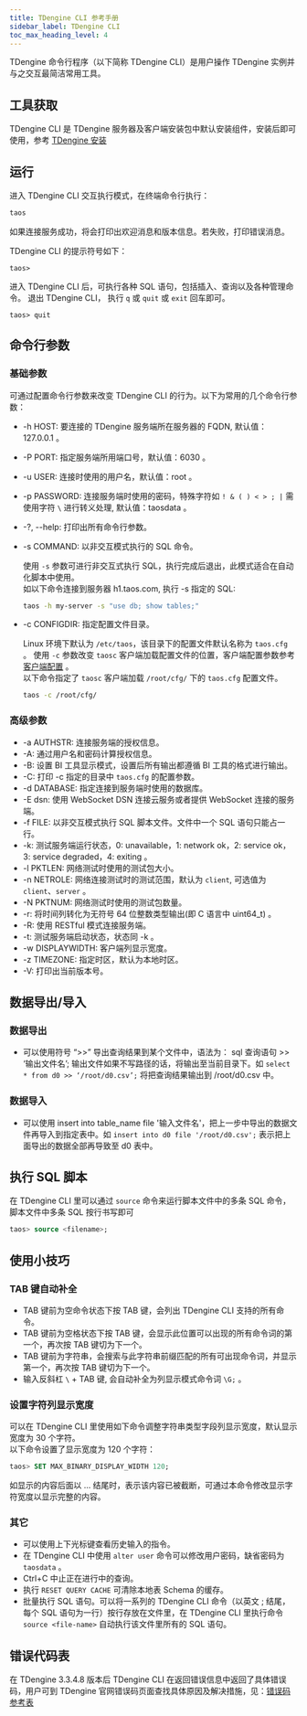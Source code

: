 ```yaml
---
title: TDengine CLI 参考手册
sidebar_label: TDengine CLI
toc_max_heading_level: 4
---
```


TDengine 命令行程序（以下简称 TDengine CLI）是用户操作 TDengine 实例并与之交互最简洁常用工具。 

## 工具获取

TDengine CLI 是 TDengine 服务器及客户端安装包中默认安装组件，安装后即可使用，参考 [TDengine 安装](../../../get-started/)

## 运行

进入 TDengine CLI 交互执行模式，在终端命令行执行：

```bash
taos
```

如果连接服务成功，将会打印出欢迎消息和版本信息。若失败，打印错误消息。

TDengine CLI 的提示符号如下：

```shell
taos>
```

进入 TDengine CLI 后，可执行各种 SQL 语句，包括插入、查询以及各种管理命令。
退出 TDengine CLI， 执行 `q` 或 `quit` 或 `exit` 回车即可。
```shell
taos> quit
```

## 命令行参数

### 基础参数
可通过配置命令行参数来改变 TDengine CLI 的行为。以下为常用的几个命令行参数：

- -h HOST: 要连接的 TDengine 服务端所在服务器的 FQDN, 默认值： 127.0.0.1 。
- -P PORT: 指定服务端所用端口号，默认值：6030 。
- -u USER: 连接时使用的用户名，默认值：root 。
- -p PASSWORD: 连接服务端时使用的密码，特殊字符如 `! & ( ) < > ; |` 需使用字符 `\` 进行转义处理, 默认值：taosdata 。
- -?, --help: 打印出所有命令行参数。
- -s COMMAND: 以非交互模式执行的 SQL 命令。

    使用 `-s` 参数可进行非交互式执行 SQL，执行完成后退出，此模式适合在自动化脚本中使用。  
    如以下命令连接到服务器 h1.taos.com, 执行 -s 指定的 SQL:
    ```bash
    taos -h my-server -s "use db; show tables;"
    ```

- -c CONFIGDIR: 指定配置文件目录。
 
    Linux 环境下默认为 `/etc/taos`，该目录下的配置文件默认名称为 `taos.cfg` 。
    使用 `-c` 参数改变 `taosc` 客户端加载配置文件的位置，客户端配置参数参考 [客户端配置](../../components/taosc) 。  
    以下命令指定了 `taosc` 客户端加载 `/root/cfg/` 下的 `taos.cfg` 配置文件。
    ```bash
    taos -c /root/cfg/
    ```

### 高级参数

- -a AUTHSTR: 连接服务端的授权信息。
- -A: 通过用户名和密码计算授权信息。
- -B: 设置 BI 工具显示模式，设置后所有输出都遵循 BI 工具的格式进行输出。
- -C: 打印 -c 指定的目录中 `taos.cfg` 的配置参数。
- -d DATABASE: 指定连接到服务端时使用的数据库。
- -E dsn: 使用 WebSocket DSN 连接云服务或者提供 WebSocket 连接的服务端。
- -f FILE: 以非交互模式执行 SQL 脚本文件。文件中一个 SQL 语句只能占一行。
- -k: 测试服务端运行状态，0: unavailable，1: network ok，2: service ok，3: service degraded，4: exiting 。
- -l PKTLEN: 网络测试时使用的测试包大小。
- -n NETROLE: 网络连接测试时的测试范围，默认为 `client`, 可选值为 `client`、`server` 。
- -N PKTNUM: 网络测试时使用的测试包数量。
- -r: 将时间列转化为无符号 64 位整数类型输出(即 C 语言中 uint64_t) 。
- -R: 使用 RESTful 模式连接服务端。
- -t: 测试服务端启动状态，状态同 -k 。
- -w DISPLAYWIDTH: 客户端列显示宽度。
- -z TIMEZONE: 指定时区，默认为本地时区。
- -V: 打印出当前版本号。


## 数据导出/导入

### 数据导出

- 可以使用符号 “>>” 导出查询结果到某个文件中，语法为： sql 查询语句 >> ‘输出文件名’; 输出文件如果不写路径的话，将输出至当前目录下。如 `select * from d0 >> ‘/root/d0.csv’;`  将把查询结果输出到 /root/d0.csv 中。

### 数据导入

- 可以使用 insert into table_name file '输入文件名'，把上一步中导出的数据文件再导入到指定表中。如 `insert into d0 file '/root/d0.csv';` 表示把上面导出的数据全部再导致至 d0 表中。

## 执行 SQL 脚本

在 TDengine CLI 里可以通过 `source` 命令来运行脚本文件中的多条 SQL 命令，脚本文件中多条 SQL 按行书写即可
```sql
taos> source <filename>;
```


## 使用小技巧

### TAB 键自动补全

- TAB 键前为空命令状态下按 TAB 键，会列出 TDengine CLI 支持的所有命令。
- TAB 键前为空格状态下按 TAB 键，会显示此位置可以出现的所有命令词的第一个，再次按 TAB 键切为下一个。
- TAB 键前为字符串，会搜索与此字符串前缀匹配的所有可出现命令词，并显示第一个，再次按 TAB 键切为下一个。
- 输入反斜杠 `\` + TAB 键, 会自动补全为列显示模式命令词 `\G;` 。

### 设置字符列显示宽度

可以在 TDengine CLI 里使用如下命令调整字符串类型字段列显示宽度，默认显示宽度为 30 个字符。  
以下命令设置了显示宽度为 120 个字符：
```sql
taos> SET MAX_BINARY_DISPLAY_WIDTH 120;
```

如显示的内容后面以 ... 结尾时，表示该内容已被截断，可通过本命令修改显示字符宽度以显示完整的内容。

### 其它

- 可以使用上下光标键查看历史输入的指令。
- 在 TDengine CLI 中使用 `alter user` 命令可以修改用户密码，缺省密码为 `taosdata` 。
- Ctrl+C 中止正在进行中的查询。
- 执行 `RESET QUERY CACHE` 可清除本地表 Schema 的缓存。
- 批量执行 SQL 语句。可以将一系列的 TDengine CLI 命令（以英文 ; 结尾，每个 SQL 语句为一行）按行存放在文件里，在 TDengine CLI 里执行命令 `source <file-name>` 自动执行该文件里所有的 SQL 语句。

## 错误代码表
在 TDengine 3.3.4.8 版本后 TDengine CLI 在返回错误信息中返回了具体错误码，用户可到 TDengine 官网错误码页面查找具体原因及解决措施，见：[错误码参考表](https://docs.taosdata.com/reference/error-code/)
